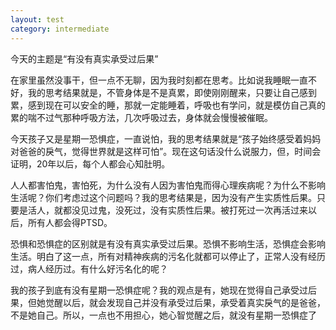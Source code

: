```yaml
---
layout: test
category: intermediate
---
```

 今天的主题是“有没有真实承受过后果”

在家里虽然没事干，但一点不无聊，因为我时刻都在思考。比如说我睡眠一直不好，我的思考结果就是，不管身体是不是真累，即使刚刚醒来，只要让自己感到累，感到现在可以安全的睡，那就一定能睡着，呼吸也有学问，就是模仿自己真的累的喘不过气那种呼吸方法，几次呼吸过去，身体就会慢慢被催眠。

今天孩子又是星期一恐惧症，一直说怕，我的思考结果就是“孩子始终感受着妈妈对爸爸的戾气，觉得世界就是这样可怕”。现在这句话没什么说服力，但，时间会证明，20年以后，每个人都会心知肚明。

人人都害怕鬼，害怕死，为什么没有人因为害怕鬼而得心理疾病呢？为什么不影响生活呢？你们考虑过这个问题吗？我的思考结果是，因为没有产生实质性后果。只要是活人，就都没见过鬼，没死过，没有实质性后果。被打死过一次再活过来以后，所有人都会得PTSD。

恐惧和恐惧症的区别就是有没有真实承受过后果。恐惧不影响生活，恐惧症会影响生活。明白了这一点，所有对精神疾病的污名化就都可以停止了，正常人没有经历过，病人经历过。有什么好污名化的呢？

我的孩子到底有没有星期一恐惧症呢？我的观点是有，她现在觉得自己承受过后果，但她觉醒以后，就会发现自己并没有承受过后果，承受着真实戾气的是爸爸，不是她自己。所以，一点也不用担心，她心智觉醒之后，就没有星期一恐惧症了
